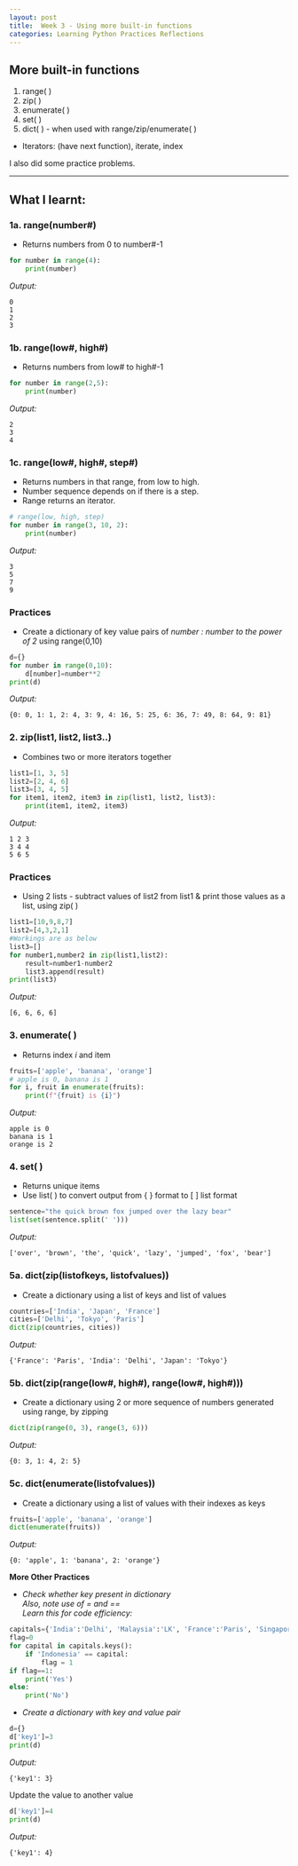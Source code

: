 ```yaml
---
layout: post
title:  Week 3 - Using more built-in functions
categories: Learning Python Practices Reflections
---
```


## More built-in functions

1. range( )  
2. zip( )
3. enumerate( )
4. set( )
5. dict( ) - when used with range/zip/enumerate( )  
- Iterators: (have next function), iterate, index  

I also did some practice problems.  

---

## What I learnt:  

### 1a. range(number#)  
- Returns numbers from 0 to number#-1
```python
for number in range(4): 
    print(number)
```  
*Output:*
```
0
1
2
3
```  

### 1b. range(low#, high#)   
- Returns numbers from low# to high#-1  
```python
for number in range(2,5): 
    print(number)
```  
*Output:*
```
2
3
4
```   

### 1c. range(low#, high#, step#)  
- Returns numbers in that range, from low to high.  
- Number sequence depends on if there is a step.  
- Range returns an iterator.  
```python
# range(low, high, step)
for number in range(3, 10, 2): 
    print(number)
```  
*Output:*
```
3
5
7
9
```  

### Practices  

- Create a dictionary of key value pairs of *number : number to the power of 2* using range(0,10)
```python
d={}
for number in range(0,10):
    d[number]=number**2
print(d)
```  
*Output:*
```
{0: 0, 1: 1, 2: 4, 3: 9, 4: 16, 5: 25, 6: 36, 7: 49, 8: 64, 9: 81}
```  

### 2. zip(list1, list2, list3..)  
- Combines two or more iterators together  
```python
list1=[1, 3, 5]
list2=[2, 4, 6]
list3=[3, 4, 5]
for item1, item2, item3 in zip(list1, list2, list3):
    print(item1, item2, item3)
```  
*Output:*
```
1 2 3
3 4 4
5 6 5
```  

### Practices 

- Using 2 lists - subtract values of list2 from list1 & print those values as a list, using zip( )
```python
list1=[10,9,8,7]
list2=[4,3,2,1]
#Workings are as below
list3=[]
for number1,number2 in zip(list1,list2):
    result=number1-number2
    list3.append(result)
print(list3)  
```  
*Output:*
```
[6, 6, 6, 6]
```  

### 3. enumerate( )  
- Returns index *i* and item  
```python
fruits=['apple', 'banana', 'orange']
# apple is 0, banana is 1
for i, fruit in enumerate(fruits):
    print(f"{fruit} is {i}")
```  
*Output:*
```
apple is 0
banana is 1
orange is 2
```  

### 4. set( )  
- Returns unique items  
- Use list( ) to convert output from { } format to [ ] list format
```python
sentence="the quick brown fox jumped over the lazy bear"
list(set(sentence.split(' '))) 
```  
*Output:*
```
['over', 'brown', 'the', 'quick', 'lazy', 'jumped', 'fox', 'bear']
```  

### 5a. dict(zip(listofkeys, listofvalues))  
- Create a dictionary using a list of keys and list of values
```python
countries=['India', 'Japan', 'France']
cities=['Delhi', 'Tokyo', 'Paris']
dict(zip(countries, cities))
```  
*Output:*
```
{'France': 'Paris', 'India': 'Delhi', 'Japan': 'Tokyo'}
```  

### 5b. dict(zip(range(low#, high#), range(low#, high#)))  
- Create a dictionary using 2 or more sequence of numbers generated using range, by zipping
```python
dict(zip(range(0, 3), range(3, 6)))
```  
*Output:*
```
{0: 3, 1: 4, 2: 5}
```  

### 5c. dict(enumerate(listofvalues))  
- Create a dictionary using a list of values with their indexes as keys
```python
fruits=['apple', 'banana', 'orange']
dict(enumerate(fruits))
```  
*Output:*
```
{0: 'apple', 1: 'banana', 2: 'orange'}
```  

**More Other Practices**  

- *Check whether key present in dictionary*  
 *Also, note use of = and ==*  
 *Learn this for code efficiency:* 
```python
capitals={'India':'Delhi', 'Malaysia':'LK', 'France':'Paris', 'Singapore':'Singapore'}
flag=0
for capital in capitals.keys():
    if 'Indonesia' == capital:
        flag = 1
if flag==1:
    print('Yes')
else:
    print('No')
```  

- *Create a dictionary with key and value pair*
```python
d={}
d['key1']=3
print(d)
```  
*Output:*
```
{'key1': 3}
```  
Update the value to another value  
```python
d['key1']=4
print(d)
```  
*Output:*
```
{'key1': 4}
``` 